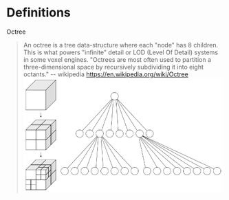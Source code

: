 # Definitions
Octree
> An octree is a tree data-structure where each "node" has 8 children. This is what powers "infinite" detail or LOD (Level Of Detail) systems in some voxel engines. "Octrees are most often used to partition a three-dimensional space by recursively subdividing it into eight octants." -- wikipedia
> https://en.wikipedia.org/wiki/Octree
> ![octree](/Assets/800px-Octree2.svg.png)